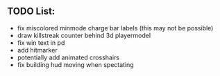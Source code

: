 ## TODO List:
* fix miscolored minmode charge bar labels (this may not be possible)
* draw killstreak counter behind 3d playermodel
* fix win text in pd
* add hitmarker
* potentially add animated crosshairs
* fix building hud moving when spectating